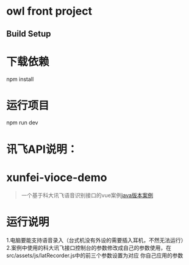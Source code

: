 # owl front project


## Build Setup

# 下载依赖
npm install

# 运行项目
npm run dev

# 讯飞API说明：
# xunfei-vioce-demo

> 一个基于科大讯飞语音识别接口的vue案例[java版本案例](https://github.com/Ma-Tao007/xunfei-vioceAl-javaSDK)

# 运行说明
1.电脑要能支持语音录入（台式机没有外设的需要插入耳机，不然无法运行）<br>
2.案例中使用的科大讯飞接口控制台的参数修改成自己的参数使用，在src/assets/js/IatRecorder.js中的前三个参数设置为对应
你自己应用的参数
